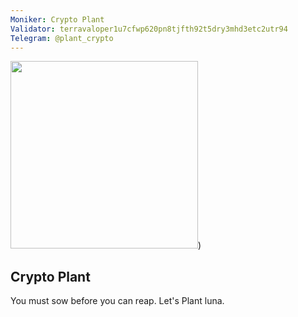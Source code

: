 ```yaml
---
Moniker: Crypto Plant
Validator: terravaloper1u7cfwp620pn8tjfth92t5dry3mhd3etc2utr94
Telegram: @plant_crypto
---
```


<img src="logo.jpg" width="300">)

## Crypto Plant

You must sow before you can reap. Let's Plant luna.
